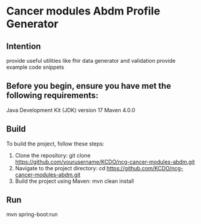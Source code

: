 # Cancer modules Abdm Profile Generator

## Intention
provide useful utilities like fhir data generator and validation
provide example code snippets

## Before you begin, ensure you have met the following requirements:

Java Development Kit (JDK) version 17
Maven 4.0.0

## Build
To build the project, follow these steps:
1. Clone the repository:
git clone https://github.com/yourusername/KCDO/ncg-cancer-modules-abdm.git
2. Navigate to the project directory:
cd https://github.com/KCDO/ncg-cancer-modules-abdm.git
3. Build the project using Maven:
mvn clean install

## Run
mvn spring-boot:run
